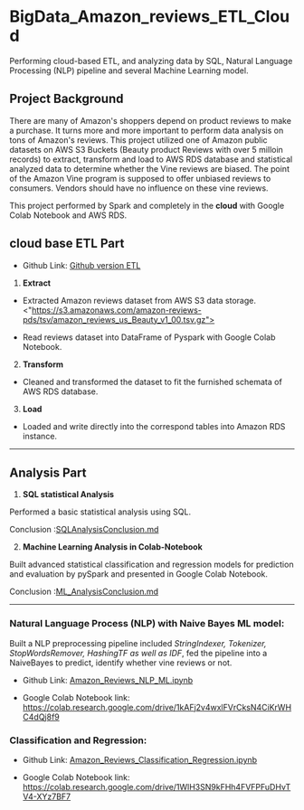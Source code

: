 # BigData_Amazon_reviews_ETL_Cloud

Performing cloud-based ETL, and analyzing data by SQL, Natural Language Processing (NLP) pipeline and several Machine Learning model.

## Project Background

There are many of Amazon's shoppers depend on product reviews to make a purchase. It turns more and more important to perform data analysis on tons of Amazon's reviews. This project utilized one of Amazon public datasets on AWS S3 Buckets (Beauty product Reviews with over 5 milloin records) to extract, transform and load to AWS RDS database and statistical analyzed data to determine whether the Vine reviews are biased. The point of the Amazon Vine program is supposed to offer unbiased reviews to consumers. Vendors should have no influence on these vine reviews.

This project performed by Spark and completely in the **cloud** with Google Colab Notebook and AWS RDS.

## cloud base ETL Part 

- Github Link: [Github version ETL](/Amazon_Reriews_ETL_process.ipynb) 


1. **Extract**

- Extracted Amazon reviews dataset from AWS S3 data storage. <"https://s3.amazonaws.com/amazon-reviews-pds/tsv/amazon_reviews_us_Beauty_v1_00.tsv.gz">

- Read reviews dataset into DataFrame of Pyspark with Google Colab Notebook.

2. **Transform**

- Cleaned and transformed the dataset to fit the furnished schemata of AWS RDS database.

3. **Load**

- Loaded and write directly into the correspond tables into Amazon RDS instance.

----------------------------------------------------------------------------

## Analysis Part 

1. **SQL statistical Analysis**

Performed a basic statistical analysis using SQL.

Conclusion :[SQLAnalysisConclusion.md](/SQLAnalysisConclusion.md)


2. **Machine Learning Analysis in Colab-Notebook**

Built advanced statistical classification and regression models for prediction and evaluation by pySpark and presented in Google Colab Notebook.

Conclusion :[ML_AnalysisConclusion.md](https://github.com/raven-rivas/BigData_ETL-on-Amazon-dataset/blob/master/ML_AnalysisConclusion.MD)

-------------------------------------------------------------------------

### Natural Language Process (NLP) with Naive Bayes ML model:

Built a NLP preprocessing pipeline included *StringIndexer, Tokenizer, StopWordsRemover, HashingTF as well as IDF*, fed the pipeline into a NaiveBayes to predict, identify whether vine reviews or not.

- Github Link: [Amazon_Reviews_NLP_ML.ipynb](/Amazon_Reviews_NLP_ML.ipynb)

- Google Colab Notebook link: <https://colab.research.google.com/drive/1kAFj2v4wxlFVrCksN4CiKrWHC4dQj8f9>



### Classification and Regression:

- Github Link: [Amazon_Reviews_Classification_Regression.ipynb](/Amazon_Reviews_Classification_Regression.ipynb)

- Google Colab Notebook link: <https://colab.research.google.com/drive/1WlH3SN9kFHh4FVFPFuDHvTV4-XYz7BF7>
